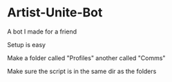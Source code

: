 # Artist-Unite-Bot
A bot I made for a friend

Setup is easy

Make a folder called "Profiles" another called "Comms"

Make sure the script is in the same dir as the folders
